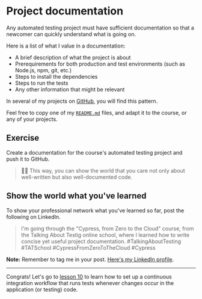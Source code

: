 # Project documentation

Any automated testing project must have sufficient documentation so that a newcomer can quickly understand what is going on.

Here is a list of what I value in a documentation:

- A brief description of what the project is about
- Prerequirements for both production and test environments (such as Node.js, npm, git, etc.)
- Steps to install the dependencies
- Steps to run the tests
- Any other information that might be relevant

In several of my projects on [GitHub](https://github.com/wlsf82), you will find this pattern.

Feel free to copy one of my [`README.md`](https://github.com/wlsf82/cy-alias/blob/main/README.md) files, and adapt it to the course, or any of your projects.

## Exercise

Create a documentation for the course's automated testing project and push it to GitHub.

> 👨‍🏫 This way, you can show the world that you care not only about well-written but also well-documented code.

## Show the world what you've learned

To show your professional network what you've learned so far, post the following on LinkedIn.

> I'm going through the "Cypress, from Zero to the Cloud" course, from the Talking About Testig online school, where I learned how to write concise yet useful project documentation. #TalkingAboutTesting #TATSchool #CypressFromZeroToTheCloud #Cypress

**Note:** Remember to tag me in your post. [Here's my LinkedIn profile](https://www.linkedin.com/in/walmyr-lima-e-silva-filho).

___

Congrats! Let's go to [lesson 10](./10.md) to learn how to set up a continuous integration workflow that runs tests whenever changes occur in the application (or testing) code.
